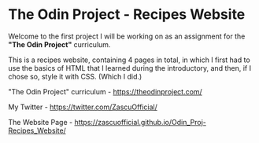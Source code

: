 # The Odin Project - Recipes Website

Welcome to the first project I will be working on as an assignment for the **"The Odin Project"** curriculum.

This is a recipes website, containing 4 pages in total, in which I first had to use the basics of HTML that I learned during the introductory, and then, if I chose so, style it with CSS. (Which I did.)

"The Odin Project" curriculum - https://theodinproject.com/

My Twitter - https://twitter.com/ZascuOfficial/

The Website Page - https://zascuofficial.github.io/Odin_Proj-Recipes_Website/
